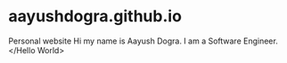 # aayushdogra.github.io
Personal website
Hi my name is Aayush Dogra. I am a Software Engineer.
</Hello World>
